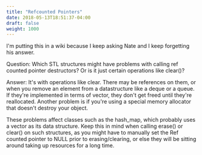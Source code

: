 ```yaml
---
title: "Refcounted Pointers"
date: 2018-05-13T18:51:37-04:00
draft: false
weight: 1000
---
```


I'm putting this in a wiki because I keep asking Nate and I keep
forgetting his answer.

Question: Which STL structures might have problems with calling ref
counted pointer destructors? Or is it just certain operations like
clear()?

Answer: It's with operations like clear. There may be references on
them, or when you remove an element from a datastructure like a deque or
a queue. If they're implemented in terms of vector, they don't get freed
until they're reallocated. Another problem is if you're using a special
memory allocator that doesn't destroy your object.

These problems affect classes such as the hash_map, which probably uses
a vector as its data structure. Keep this in mind when calling erase()
or clear() on such structures, as you might have to manually set the Ref
counted pointer to NULL prior to erasing/clearing, or else they will be
sitting around taking up resources for a long time.

